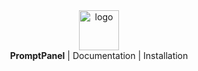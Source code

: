 <div style="text-align:center;">
<img src="https://promptpanel.com/images/logo.svg" alt="logo" style="width:64px;">
<div>
<span><strong>PromptPanel</strong></span>
<span>| Documentation</span>
<span>| Installation</span>
</div>
</div>